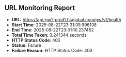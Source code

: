 ## URL Monitoring Report

- **URL:** https://api-gw1-prod1.fisglobal.com/gw/v1/health
- **Start Time:** 2025-08-22T23:31:09.996108
- **End Time:** 2025-08-22T23:31:10.237452
- **Total Time Taken:** 0.241344 seconds
- **HTTP Status Code:** 403
- **Status:** Failure
- **Failure Reason:** HTTP Status Code: 403
